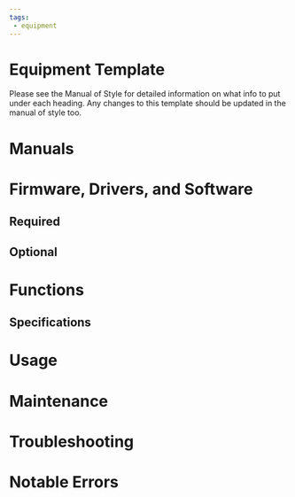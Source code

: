 ```yaml
---
tags:
 - equipment
---
```

# Equipment Template
Please see the Manual of Style for detailed information on what info to put under each heading.
Any changes to this template should be updated in the manual of style too.

# Manuals 

# Firmware, Drivers, and Software

## Required

## Optional

# Functions

## Specifications

# Usage

# Maintenance

# Troubleshooting

# Notable Errors 
